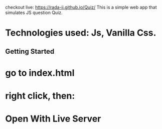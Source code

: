 checkout live:
https://rada-ii.github.io/Quiz/
This is a simple web app that simulates JS question Quiz.

# Technologies used: Js, Vanilla Css.

## Getting Started
# go to index.html
# right click, then:
# Open With Live Server
